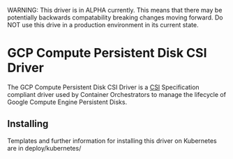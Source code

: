 WARNING: This driver is in ALPHA currently. This means that there may be
potentially backwards compatability breaking changes moving forward. Do NOT use
this drive in a production environment in its current state.

# GCP Compute Persistent Disk CSI Driver

The GCP Compute Persistent Disk CSI Driver is a
[CSI](https://github.com/container-storage-interface/spec/blob/master/spec.md)
Specification compliant driver used by Container Orchestrators to manage the
lifecycle of Google Compute Engine Persistent Disks.

## Installing
Templates and further information for installing this driver on Kubernetes are
in deploy/kubernetes/